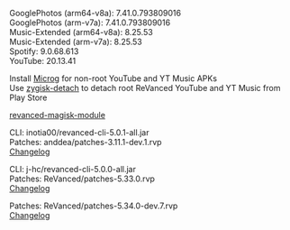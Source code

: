 GooglePhotos (arm64-v8a): 7.41.0.793809016  
GooglePhotos (arm-v7a): 7.41.0.793809016  
Music-Extended (arm64-v8a): 8.25.53  
Music-Extended (arm-v7a): 8.25.53  
Spotify: 9.0.68.613  
YouTube: 20.13.41  

Install [Microg](https://github.com/ReVanced/GmsCore/releases) for non-root YouTube and YT Music APKs  
Use [zygisk-detach](https://github.com/j-hc/zygisk-detach) to detach root ReVanced YouTube and YT Music from Play Store  

[revanced-magisk-module](https://github.com/j-hc/revanced-magisk-module)
  
CLI: inotia00/revanced-cli-5.0.1-all.jar  
Patches: anddea/patches-3.11.1-dev.1.rvp  
[Changelog](https://github.com/anddea/revanced-patches/releases/tag/v3.11.1-dev.1)

CLI: j-hc/revanced-cli-5.0.0-all.jar  
Patches: ReVanced/patches-5.33.0.rvp  
[Changelog](https://github.com/ReVanced/revanced-patches/releases/tag/v5.33.0)

Patches: ReVanced/patches-5.34.0-dev.7.rvp  
[Changelog](https://github.com/ReVanced/revanced-patches/releases/tag/v5.34.0-dev.7)  
